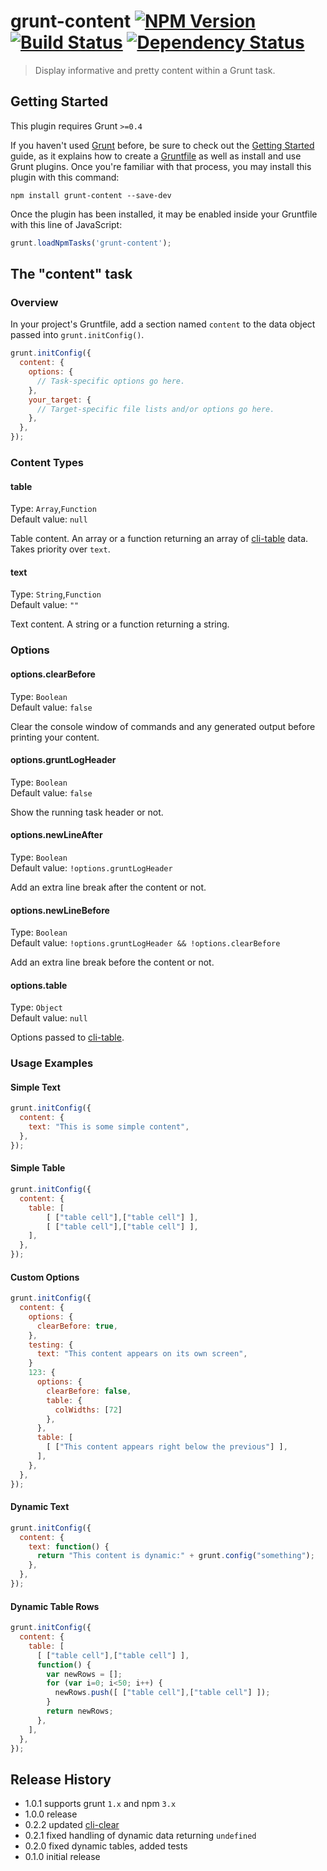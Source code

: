 # grunt-content [![NPM Version][npm-image]][npm-url] [![Build Status][travis-image]][travis-url] [![Dependency Status][david-image]][david-url]

> Display informative and pretty content within a Grunt task.


## Getting Started
This plugin requires Grunt `>=0.4`

If you haven't used [Grunt](http://gruntjs.com/) before, be sure to check out the [Getting Started](http://gruntjs.com/getting-started) guide, as it explains how to create a [Gruntfile](http://gruntjs.com/sample-gruntfile) as well as install and use Grunt plugins. Once you're familiar with that process, you may install this plugin with this command:

```shell
npm install grunt-content --save-dev
```

Once the plugin has been installed, it may be enabled inside your Gruntfile with this line of JavaScript:

```js
grunt.loadNpmTasks('grunt-content');
```


## The "content" task


### Overview
In your project's Gruntfile, add a section named `content` to the data object passed into `grunt.initConfig()`.

```js
grunt.initConfig({
  content: {
    options: {
      // Task-specific options go here.
    },
    your_target: {
      // Target-specific file lists and/or options go here.
    },
  },
});
```


### Content Types

#### table
Type: `Array`,`Function`  
Default value: `null`  

Table content. An array or a function returning an array of [cli-table](https://github.com/LearnBoost/cli-table) data. Takes priority over `text`.

#### text
Type: `String`,`Function`  
Default value: `""`  

Text content. A string or a function returning a string.


### Options

#### options.clearBefore
Type: `Boolean`  
Default value: `false`  

Clear the console window of commands and any generated output before printing your content.

#### options.gruntLogHeader
Type: `Boolean`  
Default value: `false`  

Show the running task header or not.

#### options.newLineAfter
Type: `Boolean`  
Default value: `!options.gruntLogHeader`  

Add an extra line break after the content or not.

#### options.newLineBefore
Type: `Boolean`  
Default value: `!options.gruntLogHeader && !options.clearBefore`  

Add an extra line break before the content or not.

#### options.table
Type: `Object`  
Default value: `null`  

Options passed to [cli-table](https://github.com/LearnBoost/cli-table).


### Usage Examples

#### Simple Text
```js
grunt.initConfig({
  content: {
    text: "This is some simple content",
  },
});
```

#### Simple Table
```js
grunt.initConfig({
  content: {
    table: [
    	[ ["table cell"],["table cell"] ],
    	[ ["table cell"],["table cell"] ],
    ],
  },
});
```

#### Custom Options
```js
grunt.initConfig({
  content: {
    options: {
      clearBefore: true,
    },
    testing: {
      text: "This content appears on its own screen",
    }
    123: {
      options: {
        clearBefore: false,
        table: {
          colWidths: [72]
        },
      },
      table: [
        [ ["This content appears right below the previous"] ],
      ],
    },
  },
});
```

#### Dynamic Text
```js
grunt.initConfig({
  content: {
    text: function() {
      return "This content is dynamic:" + grunt.config("something");
    },
  },
});
```

#### Dynamic Table Rows
```js
grunt.initConfig({
  content: {
    table: [
      [ ["table cell"],["table cell"] ],
      function() {
        var newRows = [];
        for (var i=0; i<50; i++) {
          newRows.push([ ["table cell"],["table cell"] ]);
        }
        return newRows;
      },
    ],
  },
});
```


## Release History
* 1.0.1 supports grunt `1.x` and npm `3.x`
* 1.0.0 release
* 0.2.2 updated [cli-clear](https://github.com/stevenvachon/cli-clear)
* 0.2.1 fixed handling of dynamic data returning `undefined`
* 0.2.0 fixed dynamic tables, added tests
* 0.1.0 initial release


[npm-image]: https://img.shields.io/npm/v/grunt-content.svg
[npm-url]: https://npmjs.org/package/grunt-content
[travis-image]: https://img.shields.io/travis/stevenvachon/grunt-content.svg
[travis-url]: https://travis-ci.org/stevenvachon/grunt-content
[david-image]: https://img.shields.io/david/stevenvachon/grunt-content.svg
[david-url]: https://david-dm.org/stevenvachon/grunt-content
